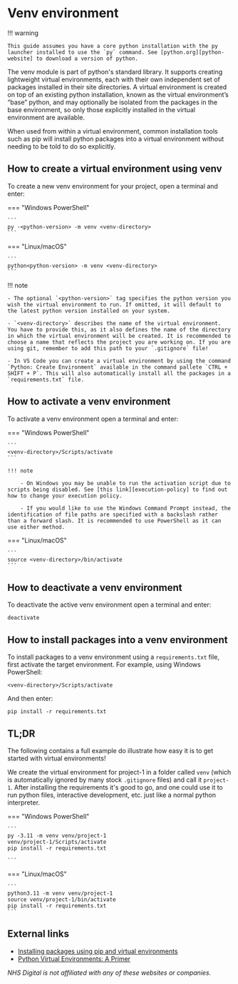 # Venv environment

!!! warning

    This guide assumes you have a core python installation with the py launcher installed to use the `py` command. See [python.org][python-website] to download a version of python.

The venv module is part of python's standard library. It supports creating lightweight virtual environments, each with their own independent set of packages installed in their site directories. A virtual environment is created on top of an existing python installation, known as the virtual environment’s “base” python, and may optionally be isolated from the packages in the base environment, so only those explicitly installed in the virtual environment are available.

When used from within a virtual environment, common installation tools such as pip will install python packages into a virtual environment without needing to be told to do so explicitly.

## How to create a virtual environment using venv

To create a new venv environment for your project, open a terminal and enter:

=== "Windows PowerShell"

    ```
    py -<python-version> -m venv <venv-directory>
    ```

=== "Linux/macOS"

    ```
    python<python-version> -m venv <venv-directory>
    ```

!!! note

    - The optional `<python-version>` tag specifies the python version you wish the virtual environment to run. If omitted, it will default to the latest python version installed on your system.

    - `<venv-directory>` describes the name of the virtual environment. You have to provide this, as it also defines the name of the directory in which the virtual environment will be created. It is recommended to choose a name that reflects the project you are working on. If you are using git, remember to add this path to your `.gitignore` file!

    - In VS Code you can create a virtual environment by using the command `Python: Create Environment` available in the command pallete `CTRL + SHIFT + P`. This will also automatically install all the packages in a `requirements.txt` file. 

## How to activate a venv environment

To activate a venv environment open a terminal and enter:

=== "Windows PowerShell"

    ```
    <venv-directory>/Scripts/activate
    ```

    !!! note
    
        - On Windows you may be unable to run the activation script due to scripts being disabled. See [this link][execution-policy] to find out how to change your execution policy.

        - If you would like to use the Windows Command Prompt instead, the identification of file paths are specified with a backslash rather than a forward slash. It is recommended to use PowerShell as it can use either method.

=== "Linux/macOS"

    ```
    source <venv-directory>/bin/activate
    ```

## How to deactivate a venv environment

To deactivate the active venv environment open a terminal and enter:

```
deactivate
```

## How to install packages into a venv environment

To install packages to a venv environment using a `requirements.txt` file, first activate the target environment. For example, using Windows PowerShell: 

```
<venv-directory>/Scripts/activate
```

And then enter:

```
pip install -r requirements.txt
```

## TL;DR

The following contains a full example do illustrate how easy it is to get started with virtual environments!

We create the virtual environment for project-1 in a folder called `venv` (which is automatically ignored by many stock `.gitignore` files) and call it `project-1`. After installing the requirements it's good to go, and one could use it to run python files, interactive development, etc. just like a normal python interpreter.

=== "Windows PowerShell"

    ```
    py -3.11 -m venv venv/project-1
    venv/project-1/Scripts/activate
    pip install -r requirements.txt

    ```

=== "Linux/macOS"

    ```
    python3.11 -m venv venv/project-1
    source venv/project-1/bin/activate
    pip install -r requirements.txt
    ```
        
## External links

- [Installing packages using pip and virtual environments][python-venvs]
- [Python Virtual Environments: A Primer][virtual-env-primer]

[python-website]: https://www.python.org/
[python-venvs]: https://packaging.python.org/en/latest/guides/installing-using-pip-and-virtual-environments/
[virtual-env-primer]: https://realpython.com/python-virtual-environments-a-primer/
[execution-policy]: https://learn.microsoft.com/en-gb/powershell/module/microsoft.powershell.core/about/about_execution_policies?view=powershell-7.3

*NHS Digital is not affiliated with any of these websites or companies.*
